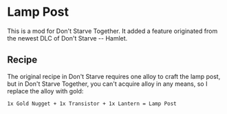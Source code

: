 # Lamp Post

This is a mod for Don't Starve Together.
It added a feature originated from the newest DLC of Don't Starve -- Hamlet.

## Recipe

The original recipe in Don't Starve requires one alloy to craft the lamp post,
but in Don't Starve Together, you can't acquire alloy in any means,
so I replace the alloy with gold:

```
1x Gold Nugget + 1x Transistor + 1x Lantern = Lamp Post
```
